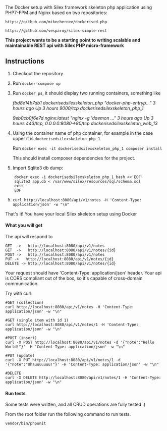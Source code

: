 The Docker setup with Silex framework skeleton php application using PHP7-FPM and Nginx based on two repositories:

    https://github.com/mikechernev/dockerised-php

    https://github.com/vesparny/silex-simple-rest

**This project wants to be a starting point to writing scalable and maintainable REST api with Silex PHP micro-framework**

## Instructions
1. Checkout the repository
2. Run `docker-compose up`
3. Run `docker ps`, it  should display two running containers, something like

    _fbd8e14b7db1        dockerisedsilexskeleton_php   "docker-php-entryp..."   3 hours ago         Up 3 hours                  9000/tcp                           dockerisedsilexskeleton_php_1_

    _9eb0cb0f6e7d        nginx:latest                  "nginx -g 'daemon ..."   3 hours ago         Up 3 hours                  443/tcp, 0.0.0.0:8080->80/tcp      dockerisedsilexskeleton_web_13_

4. Using the container name of php container, for example in the case upper it is `dockerisedsilexskeleton_php_1`

    Run `docker exec -it dockerisedsilexskeleton_php_1 composer install`

    This should install composer dependencies for the project.

4. Import Sqlite3 db dump:

```
    docker exec -i dockerisedsilexskeleton_php_1 bash <<'EOF'
    sqlite3 app.db < /var/www/silex/resources/sql/schema.sql
    exit
    EOF
```
 
5. `curl http://localhost:8080/api/v1/notes -H 'Content-Type: application/json' -w "\n"`

That's it! You have your local Silex skeleton setup using Docker
    
#### What you will get
The api will respond to

	GET  ->   http://localhost:8080/api/v1/notes
    GET  ->   http://localhost:8080/api/v1/notes/{id}
	POST ->   http://localhost:8080/api/v1/notes
	PUT ->   http://localhost:8080/api/v1/notes/{id}
	DELETE -> http://localhost:8080/api/v1/notes/{id}

Your request should have 'Content-Type: application/json' header.
Your api is CORS compliant out of the box, so it's capable of cross-domain communication.

Try with curl:
	
	#GET (collection)
	curl http://localhost:8080/api/v1/notes -H 'Content-Type: application/json' -w "\n"
	
	#GET (single item with id 1)
    curl http://localhost:8080/api/v1/notes/1 -H 'Content-Type: application/json' -w "\n"

	#POST (insert)
	curl -X POST http://localhost:8080/api/v1/notes -d '{"note":"Hello World!"}' -H 'Content-Type: application/json' -w "\n"

	#PUT (update)
	curl -X PUT http://localhost:8080/api/v1/notes/1 -d '{"note":"Uhauuuuuuu!"}' -H 'Content-Type: application/json' -w "\n"

	#DELETE
	curl -X DELETE http://localhost:8080/api/v1/notes/1 -H 'Content-Type: application/json' -w "\n"
	
	
#### Run tests
Some tests were written, and all CRUD operations are fully tested :)

From the root folder run the following command to run tests.
    
    vendor/bin/phpunit 
